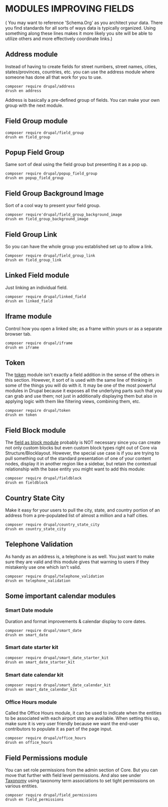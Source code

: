 
# MODULES IMPROVING FIELDS 
( You may want to reference 'Schema.Org' as you architect your data.  There you find standards for all sorts of ways data is typically organized.  Using something along these lines makes it more likely you site will be able to utilize others and more effectively coordinate links.)

## Address module

Instead of having to create fields for street numbers, street names, cities, states/provinces, countries, etc. you can use the address module where someone has done all that work for you to use.

`composer require drupal/address`<br>
`drush en address`

Address is basically a pre-defined group of fields. You can make your own group with the next module.

## Field Group module

`composer require drupal/field_group`<br>
`drush en field_group`

## Popup Field Group

Same sort of deal using the field group but presenting it as a pop up.

`composer require drupal/popup_field_group`<br>
`drush en popup_field_group`

## Field Group Background Image

Sort of a cool way to present your field group.

`composer require'drupal/field_group_background_image`<br>
`drush en field_group_background_image`

## Field Group Link

So you can have the whole group you established set up to allow a link.

`Composer require drupal/field_group_link`<br>
`drush en field_group_link`

## Linked Field module

Just linking an individual field.

`composer require drupal/linked_field`<br>
`drush en linked_field`

## Iframe module

Control how you open a linked site; as a frame within yours or as a separate browser tab.

`composer require drupal/iframe`<br>
`drush en iframe`

## Token

The [token](../modules/development.md#token) module isn't exactly a field addition in the sense of the others in this section.  However, it sort of is used with the same line of thinking in some of the things you will do with it.  It may be one of the most powerful modules in Drupal because it exposes all the underlying parts such that you can grab and use them; not just in additionally displaying them but also in applying logic with them like filtering views, combining them, etc.

`composer require drupal/token`<br>
`drush en token`

## Field Block module

The [field as block module](https://www.youtube.com/watch?v=Q-F0ZFcfYps) probably is NOT necessary since you can create not only custom blocks but even custom block types right out of Core via Structure/Blocklayout.  However, the special use case is if you are trying to pull something out of the standard presentation of one of your content nodes, display it in another region like a sidebar, but retain the contextual relationship with the base entity you might want to add this module:

`composer require drupal/fieldblock`<br>
`drush en fieldblock`

## Country State City

Make it easy for your users to pull the city, state, and country portion of an address from a pre-populated list of almost a million and a half cities.

`composer require drupal/country_state_city`<br>
`drush en country_state_city`

## Telephone Validation

As handy as an address is, a telephone is as well.  You just want to make sure they are valid and this module gives that warning to users if they mistakenly use one which isn't valid.

`composer require drupal/telephone_validation`<br>
`drush en telephone_validation`

## Some important calendar modules

### Smart Date module

Duration and format improvements & calendar display to core dates.

`composer require drupal/smart_date`<br>
`drush en smart_date`

### Smart date starter kit

`composer require drupal/smart_date_starter_kit`<br>
`drush en smart_date_starter_kit`

### Smart date calendar kit

`composer require drupal/smart_date_calendar_kit`<br>
`drush en smart_date_calendar_kit`

### Office Hours module

Called the Office Hours module, it can be used to indicate when the entities to be associated with each airport stop are available.  When setting this up, make sure it is very user friendly because we want the end-user contributors to populate it as part of the page input.

`composer require drupal/office_hours`<br>
`drush en office_hours`

## Field Permissions module

You can set role permissions from the admin section of Core.  But you can move that further with field level permissions.  And also see under [Taxonomy](../modules/taxonomy.md) using taxonomy term associations to set tight permissions on various entities.

`composer require drupal/field_permissions`<br>
`drush en field_permissions`



